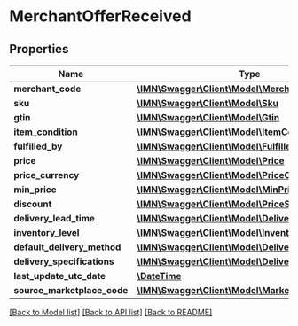 # MerchantOfferReceived

## Properties
Name | Type | Description | Notes
------------ | ------------- | ------------- | -------------
**merchant_code** | [**\IMN\Swagger\Client\Model\MerchantCode**](MerchantCode.md) |  | 
**sku** | [**\IMN\Swagger\Client\Model\Sku**](Sku.md) |  | 
**gtin** | [**\IMN\Swagger\Client\Model\Gtin**](Gtin.md) |  | 
**item_condition** | [**\IMN\Swagger\Client\Model\ItemCondition**](ItemCondition.md) |  | 
**fulfilled_by** | [**\IMN\Swagger\Client\Model\FulfilledBy**](FulfilledBy.md) |  | [optional] 
**price** | [**\IMN\Swagger\Client\Model\Price**](Price.md) |  | 
**price_currency** | [**\IMN\Swagger\Client\Model\PriceCurrency**](PriceCurrency.md) |  | 
**min_price** | [**\IMN\Swagger\Client\Model\MinPrice**](MinPrice.md) |  | [optional] 
**discount** | [**\IMN\Swagger\Client\Model\PriceSpecification**](PriceSpecification.md) |  | [optional] 
**delivery_lead_time** | [**\IMN\Swagger\Client\Model\DeliveryLeadTime**](DeliveryLeadTime.md) |  | 
**inventory_level** | [**\IMN\Swagger\Client\Model\InventoryLevel**](InventoryLevel.md) |  | 
**default_delivery_method** | [**\IMN\Swagger\Client\Model\DeliveryMethod**](DeliveryMethod.md) |  | [optional] 
**delivery_specifications** | [**\IMN\Swagger\Client\Model\DeliverySpecification[]**](DeliverySpecification.md) |  | [optional] 
**last_update_utc_date** | [**\DateTime**](\DateTime.md) |  | 
**source_marketplace_code** | [**\IMN\Swagger\Client\Model\MarketplaceCode**](MarketplaceCode.md) |  | [optional] 

[[Back to Model list]](../README.md#documentation-for-models) [[Back to API list]](../README.md#documentation-for-api-endpoints) [[Back to README]](../README.md)


